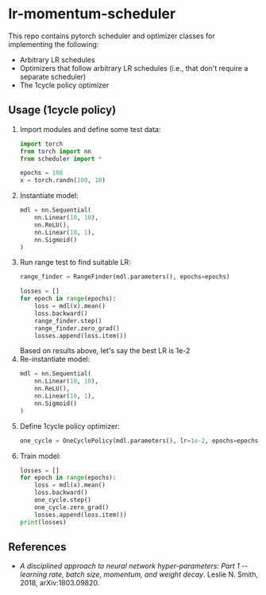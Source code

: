 # lr-momentum-scheduler

This repo contains pytorch scheduler and optimizer classes for implementing the following:

* Arbitrary LR schedules
* Optimizers that follow arbitrary LR schedules (i.e., that don't require a separate scheduler)
* The 1cycle policy optimizer

## Usage (1cycle policy)

1. Import modules and define some test data:
    ```python
    import torch
    from torch import nn
    from scheduler import *
    
    epochs = 100
    x = torch.randn(100, 10)
    ```
1. Instantiate model:
    ```python
    mdl = nn.Sequential(
        nn.Linear(10, 10),
        nn.ReLU(),
        nn.Linear(10, 1),
        nn.Sigmoid()
    )
    ```
1. Run range test to find suitable LR:
    ```python
    range_finder = RangeFinder(mdl.parameters(), epochs=epochs)
    
    losses = []
    for epoch in range(epochs):
        loss = mdl(x).mean()
        loss.backward()
        range_finder.step()
        range_finder.zero_grad()
        losses.append(loss.item())
    ```
    Based on results above, let's say the best LR is 1e-2
1. Re-instantiate model:
    ```python
    mdl = nn.Sequential(
        nn.Linear(10, 10),
        nn.ReLU(),
        nn.Linear(10, 1),
        nn.Sigmoid()
    )
    ```
1. Define 1cycle policy optimizer:
    ```python
    one_cycle = OneCyclePolicy(mdl.parameters(), lr=1e-2, epochs=epochs)
    ```
1. Train model:
    ```python
    losses = []
    for epoch in range(epochs):
        loss = mdl(x).mean()
        loss.backward()
        one_cycle.step()
        one_cycle.zero_grad()
        losses.append(loss.item())
    print(losses)
    ```

## References

* _A disciplined approach to neural network hyper-parameters: Part 1 -- learning rate, batch size, momentum, and weight decay_. Leslie N. Smith, 2018, arXiv:1803.09820.
    
